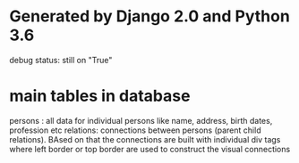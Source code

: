 # Generated by Django 2.0 and Python 3.6

debug status: still on "True"

# main tables in database

persons :  all data for individual persons like name, address, birth dates, profession etc
relations: connections between persons (parent child relations). BAsed on that the connections are built with individual div tags where left border or top border are used to construct the visual connections
